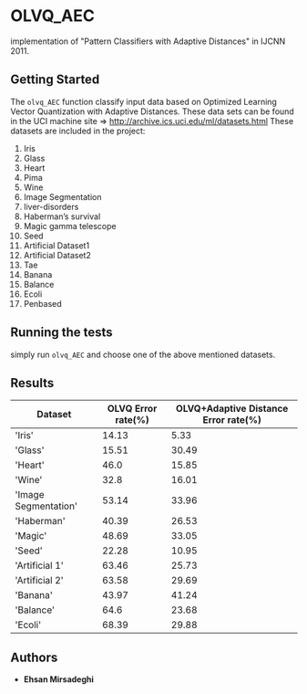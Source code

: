 # OLVQ_AEC
implementation of "Pattern Classifiers with Adaptive Distances" in IJCNN 2011.


## Getting Started

The `olvq_AEC` function classify input data based on Optimized Learning Vector Quantization with Adaptive Distances. These data sets can be found in the UCI machine site => http://archive.ics.uci.edu/ml/datasets.html
These datasets are included in the project:
1. Iris
3. Glass
4. Heart
5. Pima
6. Wine
7. Image Segmentation
8. liver-disorders
9. Haberman’s survival
10. Magic gamma telescope
11. Seed
12. Artificial Dataset1
13. Artificial Dataset2
14. Tae
15. Banana
16. Balance
17. Ecoli
18. Penbased


## Running the tests

simply run ```olvq_AEC``` and choose one of the above mentioned datasets.

## Results
| Dataset | OLVQ Error rate(%) | OLVQ+Adaptive Distance Error rate(%) |
| ------- | ------------------ | ------------------------------------ |
| 'Iris' | 14.13 | 5.33 |
| 'Glass' | 15.51 | 30.49 |   
| 'Heart' | 46.0 | 15.85 |  
| 'Wine' | 32.8 | 16.01 |
| 'Image Segmentation' | 53.14 | 33.96 |
| 'Haberman' |40.39 | 26.53 |
| 'Magic' | 48.69 | 33.05 |
| 'Seed' | 22.28 | 10.95 |
| 'Artificial 1' | 63.46 | 25.73 |
| 'Artificial 2' | 63.58 | 29.69 |
| 'Banana' | 43.97 | 41.24 |
| 'Balance' | 64.6 | 23.68 |
| 'Ecoli' | 68.39 | 29.88 |
    


## Authors

* **Ehsan Mirsadeghi**
